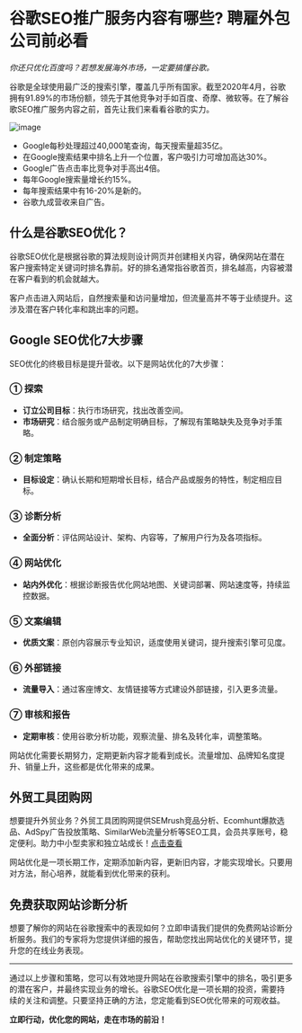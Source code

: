 # 谷歌SEO推广服务内容有哪些? 聘雇外包公司前必看


*你还只优化百度吗？若想发展海外市场，一定要搞懂谷歌。*

谷歌是全球使用最广泛的搜索引擎，覆盖几乎所有国家。截至2020年4月，谷歌拥有91.89%的市场份额，领先于其他竞争对手如百度、奇摩、微软等。在了解谷歌SEO推广服务内容之前，首先让我们来看看谷歌的实力。

![image](https://github.com/user-attachments/assets/ca2b4028-ca4c-4670-92d0-95b242900e08)

- Google每秒处理超过40,000笔查询，每天搜索量超35亿。
- 在Google搜索结果中排名上升一个位置，客户吸引力可增加高达30%。
- Google广告点击率比竞争对手高出4倍。
- 每年Google搜索量增长约15%。
- 每年搜索结果中有16-20%是新的。
- 谷歌九成营收来自广告。

## 什么是谷歌SEO优化？

谷歌SEO优化是根据谷歌的算法规则设计网页并创建相关内容，确保网站在潜在客户搜索特定关键词时排名靠前。好的排名通常指谷歌首页，排名越高，内容被潜在客户看到的机会就越大。

客户点击进入网站后，自然搜索量和访问量增加，但流量高并不等于业绩提升。这涉及潜在客户转化率和跳出率的问题。


## Google SEO优化7大步骤

SEO优化的终极目标是提升营收。以下是网站优化的7大步骤：

### ① 探索

- **订立公司目标**：执行市场研究，找出改善空间。
- **市场研究**：结合服务或产品制定明确目标，了解现有策略缺失及竞争对手策略。

### ② 制定策略

- **目标设定**：确认长期和短期增长目标，结合产品或服务的特性，制定相应目标。

### ③ 诊断分析

- **全面分析**：评估网站设计、架构、内容等，了解用户行为及各项指标。

### ④ 网站优化

- **站内外优化**：根据诊断报告优化网站地图、关键词部署、网站速度等，持续监控数据。

### ⑤ 文案编辑

- **优质文案**：原创内容展示专业知识，适度使用关键词，提升搜索引擎可见度。

### ⑥ 外部链接

- **流量导入**：通过客座博文、友情链接等方式建设外部链接，引入更多流量。

### ⑦ 审核和报告

- **定期审核**：使用谷歌分析功能，观察流量、排名及转化率，调整策略。


网站优化需要长期努力，定期更新内容才能看到成长。流量增加、品牌知名度提升、销量上升，这些都是优化带来的成果。

## 外贸工具团购网

想要提升外贸业务？外贸工具团购网提供SEMrush竞品分析、Ecomhunt爆款选品、AdSpy广告投放策略、SimilarWeb流量分析等SEO工具，会员共享账号，稳定便利。助力中小型卖家和独立站成长！[点击查看](https://bit.ly/waimao518)


网站优化是一项长期工作，定期添加新内容，更新旧内容，才能实现增长。只要用对方法，耐心培养，就能看到优化带来的获利。

## 免费获取网站诊断分析

想要了解你的网站在谷歌搜索中的表现如何？立即申请我们提供的免费网站诊断分析服务。我们的专家将为您提供详细的报告，帮助您找出网站优化的关键环节，提升您的在线业务表现。

---

通过以上步骤和策略，您可以有效地提升网站在谷歌搜索引擎中的排名，吸引更多的潜在客户，并最终实现业务的增长。谷歌SEO优化是一项长期的投资，需要持续的关注和调整。只要坚持正确的方法，您定能看到SEO优化带来的可观收益。

**立即行动，优化您的网站，走在市场的前沿！**

